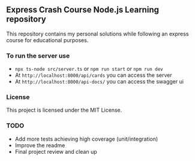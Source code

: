 ## Express Crash Course Node.js Learning repository

This repository contains my personal solutions while following an express course for educational purposes.

### To run the server use

- `npx ts-node src/server.ts` or `npm run start` or `npm run dev`
- At `http://localhost:8000/api/cards` you can access the server
- At `http://localhost:8000/api-docs/` you can access the swagger ui

### License

This project is licensed under the MIT License.

### TODO

- Add more tests achieving high coverage (unit/integration)
- Improve the readme
- Final project review and clean up
